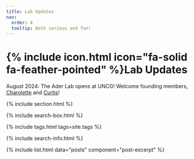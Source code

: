 ```yaml
---
title: Lab Updates
nav:
  order: 4
  tooltip: Both serious and fun!
---
```


# {% include icon.html icon="fa-solid fa-feather-pointed" %}Lab Updates

August 2024: The Ader Lab opens at UNCG! Welcome founding members, [Charolette](/members/charolette-shore.md) and [Curtis](/members/curtis-robinson.md)!

{% include section.html %}

{% include search-box.html %}

{% include tags.html tags=site.tags %}

{% include search-info.html %}

{% include list.html data="posts" component="post-excerpt" %}
